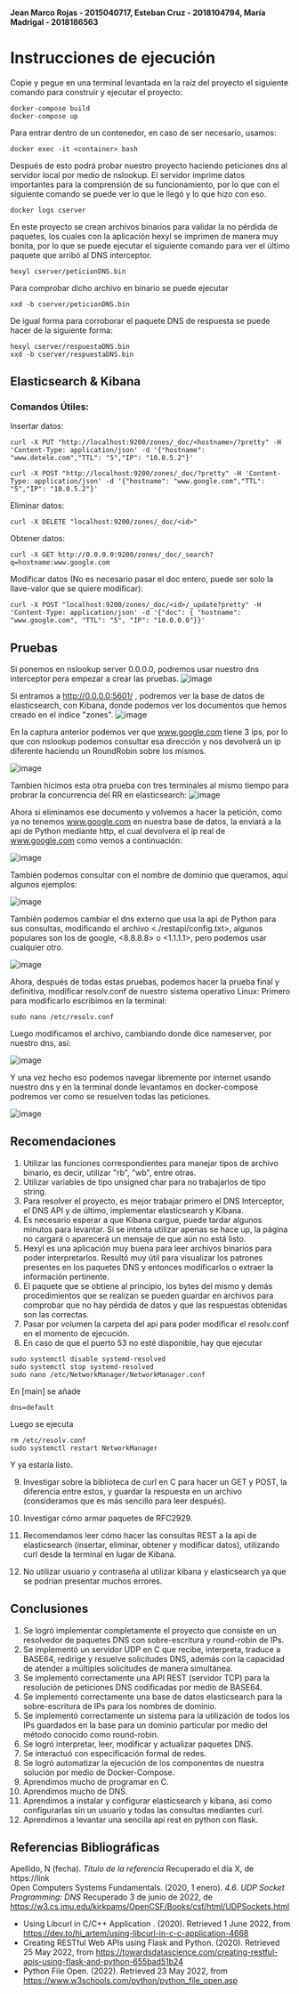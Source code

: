 #### Jean Marco Rojas - 2015040717, Esteban Cruz - 2018104794, María Madrigal - 2018186563

# Instrucciones de ejecución
Copie y pegue en una terminal levantada en la raíz del proyecto el siguiente comando para construir y ejecutar el proyecto:
```
docker-compose build
docker-compose up
```

Para entrar dentro de un contenedor, en caso de ser necesario, usamos:
```
docker exec -it <container> bash
```

Después de esto podrá probar nuestro proyecto haciendo peticiones dns al servidor local por medio de nslookup.
El servidor imprime datos importantes para la comprensión de su funcionamiento, por lo que con el siguiente comando se puede ver lo que le llegó y lo que hizo con eso.
```
docker logs cserver
```
En este proyecto se crean archivos binarios para validar la no pérdida de paquetes, los cuales con la aplicación hexyl se imprimen de manera muy bonita, por lo que se puede ejecutar el siguiente comando para ver el último paquete que arribó al DNS interceptor.
```
hexyl cserver/peticionDNS.bin
```
Para comprobar dicho archivo en binario se puede ejecutar
```
xxd -b cserver/peticionDNS.bin
```
De igual forma para corroborar el paquete DNS de respuesta se puede hacer de la siguiente forma:
```
hexyl cserver/respuestaDNS.bin
xxd -b cserver/respuestaDNS.bin
```

## Elasticsearch & Kibana

### Comandos Útiles:
Insertar datos:
```
curl -X PUT "http://localhost:9200/zones/_doc/<hostname>/?pretty" -H 'Content-Type: application/json' -d '{"hostname": "www.detele.com","TTL": "5","IP": "10.0.5.2"}'

curl -X POST "http://localhost:9200/zones/_doc/?pretty" -H 'Content-Type: application/json' -d '{"hostname": "www.google.com","TTL": "5","IP": "10.0.5.2"}'
```

Eliminar datos:
```
curl -X DELETE "localhost:9200/zones/_doc/<id>"
```

Obtener datos: 
```
curl -X GET http://0.0.0.0:9200/zones/_doc/_search?q=hostname:www.google.com
```

Modificar datos (No es necesario pasar el doc entero, puede ser solo la llave-valor que se quiere modificar):
```
curl -X POST "localhost:9200/zones/_doc/<id>/_update?pretty" -H 'Content-Type: application/json' -d '{"doc": { "hostname": "www.google.com", "TTL": "5", "IP": "10.0.0.0"}}'
```

## Pruebas

Si ponemos en nslookup server 0.0.0.0, podremos usar nuestro dns interceptor pera empezar a crear las pruebas.
![image](https://user-images.githubusercontent.com/15478613/171777588-bb6fa653-6788-4197-8689-b1577c5d73aa.png)

Si entramos a http://0.0.0.0:5601/ , podremos ver la base de datos de elasticsearch, con Kibana, donde podemos ver los documentos que hemos creado en el índice "zones".
![image](https://user-images.githubusercontent.com/15478613/171777775-c3dec8b2-482e-47ab-921f-e46e2745e473.png)

En la captura anterior podemos ver que www.google.com tiene 3 ips, por lo que con nslookup podemos consultar esa dirección y nos devolverá un ip diferente haciendo un RoundRobin sobre los mismos.

![image](https://user-images.githubusercontent.com/15478613/171778125-7b54132d-2244-4943-abfd-417158f608e7.png)

Tambien hicimos esta otra prueba con tres terminales al mismo tiempo para probrar la concurrencia del RR en elasticsearch:
![image](https://user-images.githubusercontent.com/15478613/171974492-76ffd58c-d923-4f91-9967-b97c3944d287.png)


Ahora si eliminamos ese documento y volvemos a hacer la petición, como ya no tenemos www.google.com en nuestra base de datos, la enviará a la api de Python mediante http, el cual devolvera el ip real de www.google.com como vemos a continuación:

![image](https://user-images.githubusercontent.com/15478613/171778536-0e100713-c4b2-443c-8bc3-b9149c73d413.png)

También podemos consultar con el nombre de dominio que queramos, aquí algunos ejemplos:

![image](https://user-images.githubusercontent.com/15478613/171779021-103b7389-931c-4d49-b49c-a951e182dc06.png)

También podemos cambiar el dns externo que usa la api de Python para sus consultas, modificando el archivo <./restapi/config.txt>, algunos populares son los de google, <8.8.8.8> o <1.1.1.1>, pero podemos usar cualquier otro.

![image](https://user-images.githubusercontent.com/15478613/171779358-9dade826-dbe8-417c-b9b3-0e2ff7b5e72c.png)

Ahora, después de todas estas pruebas, podemos hacer la prueba final y definitiva, modificar resolv.conf de nuestro sistema operativo Linux:
Primero para modificarlo escribimos en la terminal:
```
sudo nano /etc/resolv.conf
```

Luego modificamos el archivo, cambiando donde dice nameserver, por nuestro dns, así:

![image](https://user-images.githubusercontent.com/15478613/171779956-81066bb5-a149-47de-a005-313b81726dce.png)

Y una vez hecho eso podemos navegar libremente por internet usando nuestro dns y en la terminal donde levantamos en docker-compose podremos ver como se resuelven todas las peticiones.

![image](https://user-images.githubusercontent.com/15478613/171780259-c68dd941-4708-4a8c-bc69-6c36c027b365.png)


## Recomendaciones
1. Utilizar las funciones correspondientes para manejar tipos de archivo binario, es decir, utilizar "rb", "wb", entre otras.
2. Utilizar variables de tipo unsigned char para no trabajarlos de tipo string.
3. Para resolver el proyecto, es mejor trabajar primero el DNS Interceptor, el DNS API y de último, implementar elasticsearch y Kibana.
4. Es necesario esperar a que Kibana cargue, puede tardar algunos minutos para levantar. Si se intenta utilizar apenas se hace up, la página no cargará o aparecerá un mensaje de que aún no está listo.
5. Hexyl es una aplicación muy buena para leer archivos binarios para poder interpretarlos. Resultó muy útil para visualizar los patrones presentes en los paquetes DNS y entonces modificarlos o extraer la información pertinente.
6. El paquete que se obtiene al principio, los bytes del mismo y demás procedimientos que se realizan se pueden guardar en archivos para comprobar que no hay pérdida de datos y que las respuestas obtenidas son las correctas.
7. Pasar por volumen la carpeta del api para poder modificar el resolv.conf en el momento de ejecución.
8. En caso de que el puerto 53 no esté disponible, hay que ejecutar
```
sudo systemctl disable systemd-resolved
sudo systemctl stop systemd-resolved
sudo nano /etc/NetworkManager/NetworkManager.conf
```
En [main] se añade 
```
dns=default
```
Luego se ejecuta
```
rm /etc/resolv.conf
sudo systemctl restart NetworkManager
```
Y ya estaría listo.

9. Investigar sobre la biblioteca de curl en C para hacer un GET y POST, la diferencia entre estos, y guardar la respuesta en un archivo (consideramos que es más sencillo para leer después).
10. Investigar cómo armar paquetes de RFC2929.
11. Recomendamos leer cómo hacer las consultas REST a la api de elasticsearch (insertar, eliminar, obtener y modificar datos), utilizando curl desde la terminal en lugar de Kibana.

12. No utilizar usuario y contraseña al utilizar kibana y elasticsearch ya que se podrían presentar muchos errores.

## Conclusiones
1. Se logró implementar completamente el proyecto que consiste en un resolvedor de paquetes DNS con sobre-escritura y round-robin de IPs.
2. Se implementó un servidor UDP en C que recibe, interpreta, traduce a BASE64, redirige y resuelve solicitudes DNS, además con la capacidad de atender a múltiples solicitudes de manera simultánea.
3. Se implementó correctamente una API REST (servidor TCP) para la resolución de peticiones DNS codificadas por medio de BASE64.
4. Se implementó correctamente una base de datos elasticsearch para la sobre-escritura de IPs para los nombres de dominio.
5. Se implementó correctamente un sistema para la utilización de todos los IPs guardados en la base para un dominio particular por medio del método conocido como round-robin.
6. Se logró interpretar, leer, modificar y actualizar paquetes DNS.
7. Se interactuó con especificación formal de redes.
8. Se logró automatizar la ejecución de los componentes de nuestra solución por medio de Docker-Compose.
9. Aprendimos mucho de programar en C.
10. Aprendimos mucho de DNS.
11. Aprendimos a instalar y configurar elasticsearch y kibana, asi como configurarlas sin un usuario y todas las consultas mediantes curl.
12. Aprendimos a levantar una sencilla api rest en python con flask.
## Referencias Bibliográficas
Apellido, N (fecha). *Titulo de la referencia* Recuperado el día X, de https://link \
Open Computers Systems Fundamentals. (2020, 1 enero). *4.6. UDP Socket Programming: DNS* Recuperado 3 de junio de 2022, de https://w3.cs.jmu.edu/kirkpams/OpenCSF/Books/csf/html/UDPSockets.html
* Using Libcurl in C/C++ Application . (2020). Retrieved 1 June 2022, from https://dev.to/hi_artem/using-libcurl-in-c-c-application-4668
* Creating RESTful Web APIs using Flask and Python. (2020). Retrieved 25 May 2022, from https://towardsdatascience.com/creating-restful-apis-using-flask-and-python-655bad51b24
* Python File Open. (2022). Retrieved 23 May 2022, from https://www.w3schools.com/python/python_file_open.asp

